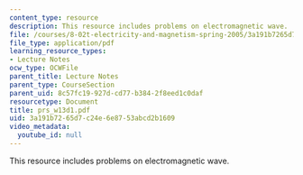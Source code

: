 ```yaml
---
content_type: resource
description: This resource includes problems on electromagnetic wave.
file: /courses/8-02t-electricity-and-magnetism-spring-2005/3a191b7265d7c24e6e8753abcd2b1609_prs_w13d1.pdf
file_type: application/pdf
learning_resource_types:
- Lecture Notes
ocw_type: OCWFile
parent_title: Lecture Notes
parent_type: CourseSection
parent_uid: 8c57fc19-927d-cd77-b384-2f8eed1c0daf
resourcetype: Document
title: prs_w13d1.pdf
uid: 3a191b72-65d7-c24e-6e87-53abcd2b1609
video_metadata:
  youtube_id: null
---
```

This resource includes problems on electromagnetic wave.

